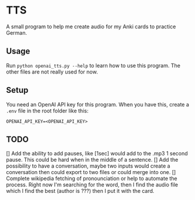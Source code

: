 # TTS
A small program to help me create audio for my Anki cards to practice German.

## Usage

Run `python openai_tts.py --help` to learn how to use this program. The other files are not really used for now.

## Setup
You need an OpenAI API key for this program. When you have this, create a `.env` file in the root folder like this:
```
OPENAI_API_KEY=<OPENAI_API_KEY>
```

## TODO
[] Add the ability to add pauses, like [1sec] would add to the .mp3 1 second pause. This could be hard when in the middle of a sentence.
[] Add the possibility to have a conversation, maybe two inputs would create a conversation then could export to two files or could merge into one.
[] Complete wikipedia fetching of pronounciation or help to automate the process. Right now I'm searching for the word, then I find the audio file which I find the best (author is ???) then I put it with the card.